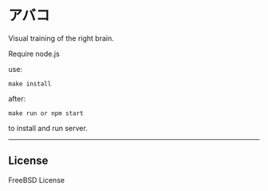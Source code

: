 アバコ
======

Visual training of the right brain.

Require node.js

use:

    make install

after:
    
    make run or npm start

to install and run server.

-------------------------------------

License
-------

FreeBSD License
